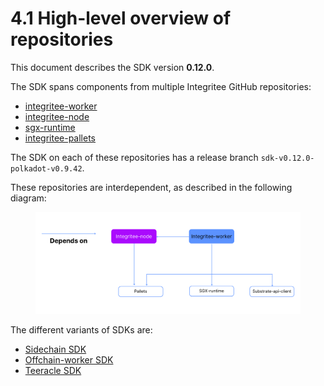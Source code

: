 # 4.1 High-level overview of repositories

This document describes the SDK version **0.12.0**.

The SDK spans components from multiple Integritee GitHub repositories:

* [integritee-worker](https://github.com/integritee-network/worker)
* [integritee-node](https://github.com/integritee-network/integritee-node)
* [sgx-runtime](https://github.com/integritee-network/sgx-runtime)
* [integritee-pallets](https://github.com/integritee-network/pallets)

The SDK on each of these repositories has a release branch `sdk-v0.12.0-polkadot-v0.9.42`.

These repositories are interdependent, as described in the following diagram:



<figure><img src="../.gitbook/assets/4.1. High Level Overview of Components.png" alt=""><figcaption></figcaption></figure>

The different variants of SDKs are:

* [Sidechain SDK](4.4-sdk/4.4.1-sidechain-sdk.md)
* [Offchain-worker SDK](4.4-sdk/4.4.2-trusted-off-chain-worker.md)
* [Teeracle SDK](4.4-sdk/4.4.3-teeracle-oracle-framework.md)
